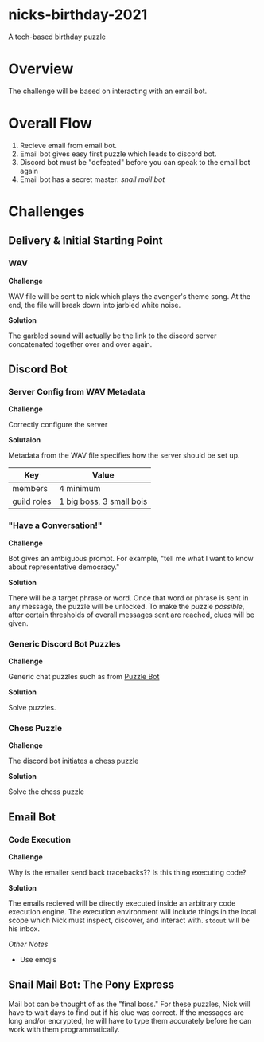 # nicks-birthday-2021

A tech-based birthday puzzle

# Overview

The challenge will be based on interacting with an email bot.

# Overall Flow

1. Recieve email from email bot.
2. Email bot gives easy first puzzle which leads to discord bot.
3. Discord bot must be "defeated" before you can speak to the email bot again
4. Email bot has a secret master: _snail mail bot_

# Challenges

## Delivery & Initial Starting Point

### WAV

**Challenge**

WAV file will be sent to nick which plays the avenger's theme song. At the
end, the file will break down into jarbled white noise.

**Solution**

The garbled sound will actually be the link to the discord server concatenated
together over and over again.

## Discord Bot

### Server Config from WAV Metadata

**Challenge**

Correctly configure the server

**Solutaion**

Metadata from the WAV file specifies how the server should be set up.

| Key         | Value                    |
| ----------- | ------------------------ |
| members     | 4 minimum                |
| guild roles | 1 big boss, 3 small bois |

### "Have a Conversation!"

**Challenge**

Bot gives an ambiguous prompt. For example, "tell me what I want to know
about representative democracy."

**Solution**

There will be a target phrase or word. Once that word or phrase is sent
in any message, the puzzle will be unlocked. To make the puzzle _possible_,
after certain thresholds of overall messages sent are reached, clues
will be given.

### Generic Discord Bot Puzzles

**Challenge**

Generic chat puzzles such as from
[Puzzle Bot](https://github.com/franktzheng/puzzle-bot)

**Solution**

Solve puzzles.

### Chess Puzzle

**Challenge**

The discord bot initiates a chess puzzle

**Solution**

Solve the chess puzzle

## Email Bot

### Code Execution

**Challenge**

Why is the emailer send back tracebacks?? Is this thing executing code?

**Solution**

The emails recieved will be directly executed inside an arbitrary code
execution engine. The execution environment will include things in
the local scope which Nick must inspect, discover, and interact with. `stdout`
will be his inbox.

_Other Notes_

- Use emojis

## Snail Mail Bot: **The Pony Express**

Mail bot can be thought of as the "final boss." For these puzzles, Nick
will have to wait days to find out if his clue was correct. If the messages
are long and/or encrypted, he will have to type them accurately before
he can work with them programmatically.
